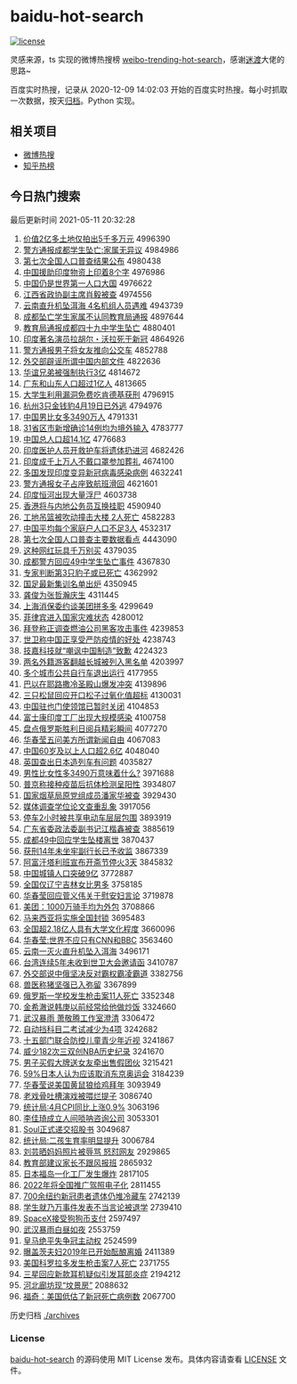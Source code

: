 # baidu-hot-search

[![license](https://img.shields.io/github/license/Arrackisarookie/baidu-hot-search)](https://github.com/Arrackisarookie/baidu-hot-search/blob/master/LICENSE)

灵感来源，ts 实现的微博热搜榜 [weibo-trending-hot-search](https://github.com/justjavac/weibo-trending-hot-search)，感谢[迷渡](https://github.com/justjavac)大佬的思路~

百度实时热搜，记录从 2020-12-09 14:02:03 开始的百度实时热搜。每小时抓取一次数据，按天[归档](./archives)。Python 实现。

## 相关项目
+ [微博热搜](https://github.com/Arrackisarookie/weibo-hot-search)
+ [知乎热榜](https://github.com/Arrackisarookie/zhihu-top-search)

## 今日热门搜索

<!-- Rank Begin -->

最后更新时间 2021-05-11 20:32:28

1. [价值2亿多土地仅拍出5千多万元](http://www.baidu.com/baidu?cl=3&tn=SE_baiduhomet8_jmjb7mjw&rsv_dl=fyb_top&fr=top1000&wd=%BC%DB%D6%B52%D2%DA%B6%E0%CD%C1%B5%D8%BD%F6%C5%C4%B3%F65%C7%A7%B6%E0%CD%F2%D4%AA) 4996390
1. [警方通报成都学生坠亡:家属无异议](http://www.baidu.com/baidu?cl=3&tn=SE_baiduhomet8_jmjb7mjw&rsv_dl=fyb_top&fr=top1000&wd=%BE%AF%B7%BD%CD%A8%B1%A8%B3%C9%B6%BC%D1%A7%C9%FA%D7%B9%CD%F6%3A%BC%D2%CA%F4%CE%DE%D2%EC%D2%E9) 4984986
1. [第七次全国人口普查结果公布](http://www.baidu.com/baidu?cl=3&tn=SE_baiduhomet8_jmjb7mjw&rsv_dl=fyb_top&fr=top1000&wd=%B5%DA%C6%DF%B4%CE%C8%AB%B9%FA%C8%CB%BF%DA%C6%D5%B2%E9%BD%E1%B9%FB%B9%AB%B2%BC) 4980438
1. [中国援助印度物资上印着8个字](http://www.baidu.com/baidu?cl=3&tn=SE_baiduhomet8_jmjb7mjw&rsv_dl=fyb_top&fr=top1000&wd=%D6%D0%B9%FA%D4%AE%D6%FA%D3%A1%B6%C8%CE%EF%D7%CA%C9%CF%D3%A1%D7%C58%B8%F6%D7%D6) 4976986
1. [中国仍是世界第一人口大国](http://www.baidu.com/baidu?cl=3&tn=SE_baiduhomet8_jmjb7mjw&rsv_dl=fyb_top&fr=top1000&wd=%D6%D0%B9%FA%C8%D4%CA%C7%CA%C0%BD%E7%B5%DA%D2%BB%C8%CB%BF%DA%B4%F3%B9%FA) 4976622
1. [江西省政协副主席肖毅被查](http://www.baidu.com/baidu?cl=3&tn=SE_baiduhomet8_jmjb7mjw&rsv_dl=fyb_top&fr=top1000&wd=%BD%AD%CE%F7%CA%A1%D5%FE%D0%AD%B8%B1%D6%F7%CF%AF%D0%A4%D2%E3%B1%BB%B2%E9) 4974556
1. [云南直升机坠洱海 4名机组人员遇难](http://www.baidu.com/baidu?cl=3&tn=SE_baiduhomet8_jmjb7mjw&rsv_dl=fyb_top&fr=top1000&wd=%D4%C6%C4%CF%D6%B1%C9%FD%BB%FA%D7%B9%B6%FD%BA%A3%204%C3%FB%BB%FA%D7%E9%C8%CB%D4%B1%D3%F6%C4%D1) 4943739
1. [成都坠亡学生家属不认同教育局通报](http://www.baidu.com/baidu?cl=3&tn=SE_baiduhomet8_jmjb7mjw&rsv_dl=fyb_top&fr=top1000&wd=%B3%C9%B6%BC%D7%B9%CD%F6%D1%A7%C9%FA%BC%D2%CA%F4%B2%BB%C8%CF%CD%AC%BD%CC%D3%FD%BE%D6%CD%A8%B1%A8) 4897644
1. [教育局通报成都四十九中学生坠亡](http://www.baidu.com/baidu?cl=3&tn=SE_baiduhomet8_jmjb7mjw&rsv_dl=fyb_top&fr=top1000&wd=%BD%CC%D3%FD%BE%D6%CD%A8%B1%A8%B3%C9%B6%BC%CB%C4%CA%AE%BE%C5%D6%D0%D1%A7%C9%FA%D7%B9%CD%F6) 4880401
1. [印度著名演员拉胡尔・沃拉死于新冠](http://www.baidu.com/baidu?cl=3&tn=SE_baiduhomet8_jmjb7mjw&rsv_dl=fyb_top&fr=top1000&wd=%D3%A1%B6%C8%D6%F8%C3%FB%D1%DD%D4%B1%C0%AD%BA%FA%B6%FB%A1%A4%CE%D6%C0%AD%CB%C0%D3%DA%D0%C2%B9%DA) 4864926
1. [警方通报男子将女友推向公交车](http://www.baidu.com/baidu?cl=3&tn=SE_baiduhomet8_jmjb7mjw&rsv_dl=fyb_top&fr=top1000&wd=%BE%AF%B7%BD%CD%A8%B1%A8%C4%D0%D7%D3%BD%AB%C5%AE%D3%D1%CD%C6%CF%F2%B9%AB%BD%BB%B3%B5) 4852788
1. [外交部辟谣所谓中国内部文件](http://www.baidu.com/baidu?cl=3&tn=SE_baiduhomet8_jmjb7mjw&rsv_dl=fyb_top&fr=top1000&wd=%CD%E2%BD%BB%B2%BF%B1%D9%D2%A5%CB%F9%CE%BD%D6%D0%B9%FA%C4%DA%B2%BF%CE%C4%BC%FE) 4822636
1. [华谊兄弟被强制执行3亿](http://www.baidu.com/baidu?cl=3&tn=SE_baiduhomet8_jmjb7mjw&rsv_dl=fyb_top&fr=top1000&wd=%BB%AA%D2%EA%D0%D6%B5%DC%B1%BB%C7%BF%D6%C6%D6%B4%D0%D03%D2%DA) 4814672
1. [广东和山东人口超过1亿人](http://www.baidu.com/baidu?cl=3&tn=SE_baiduhomet8_jmjb7mjw&rsv_dl=fyb_top&fr=top1000&wd=%B9%E3%B6%AB%BA%CD%C9%BD%B6%AB%C8%CB%BF%DA%B3%AC%B9%FD1%D2%DA%C8%CB) 4813665
1. [大学生利用漏洞免费吃肯德基获刑](http://www.baidu.com/baidu?cl=3&tn=SE_baiduhomet8_jmjb7mjw&rsv_dl=fyb_top&fr=top1000&wd=%B4%F3%D1%A7%C9%FA%C0%FB%D3%C3%C2%A9%B6%B4%C3%E2%B7%D1%B3%D4%BF%CF%B5%C2%BB%F9%BB%F1%D0%CC) 4796915
1. [杭州3只金钱豹4月19日已外逃](http://www.baidu.com/baidu?cl=3&tn=SE_baiduhomet8_jmjb7mjw&rsv_dl=fyb_top&fr=top1000&wd=%BA%BC%D6%DD3%D6%BB%BD%F0%C7%AE%B1%AA4%D4%C219%C8%D5%D2%D1%CD%E2%CC%D3) 4794976
1. [中国男比女多3490万人](http://www.baidu.com/baidu?cl=3&tn=SE_baiduhomet8_jmjb7mjw&rsv_dl=fyb_top&fr=top1000&wd=%D6%D0%B9%FA%C4%D0%B1%C8%C5%AE%B6%E03490%CD%F2%C8%CB) 4791331
1. [31省区市新增确诊14例均为境外输入](http://www.baidu.com/baidu?cl=3&tn=SE_baiduhomet8_jmjb7mjw&rsv_dl=fyb_top&fr=top1000&wd=31%CA%A1%C7%F8%CA%D0%D0%C2%D4%F6%C8%B7%D5%EF14%C0%FD%BE%F9%CE%AA%BE%B3%CD%E2%CA%E4%C8%EB) 4783777
1. [中国总人口超14.1亿](http://www.baidu.com/baidu?cl=3&tn=SE_baiduhomet8_jmjb7mjw&rsv_dl=fyb_top&fr=top1000&wd=%D6%D0%B9%FA%D7%DC%C8%CB%BF%DA%B3%AC14.1%D2%DA) 4776683
1. [印度医护人员开救护车将遗体扔进河](http://www.baidu.com/baidu?cl=3&tn=SE_baiduhomet8_jmjb7mjw&rsv_dl=fyb_top&fr=top1000&wd=%D3%A1%B6%C8%D2%BD%BB%A4%C8%CB%D4%B1%BF%AA%BE%C8%BB%A4%B3%B5%BD%AB%D2%C5%CC%E5%C8%D3%BD%F8%BA%D3) 4682426
1. [印度成千上万人不戴口罩参加葬礼](http://www.baidu.com/baidu?cl=3&tn=SE_baiduhomet8_jmjb7mjw&rsv_dl=fyb_top&fr=top1000&wd=%D3%A1%B6%C8%B3%C9%C7%A7%C9%CF%CD%F2%C8%CB%B2%BB%B4%F7%BF%DA%D5%D6%B2%CE%BC%D3%D4%E1%C0%F1) 4674100
1. [多国发现印度变异新冠病毒感染病例](http://www.baidu.com/baidu?cl=3&tn=SE_baiduhomet8_jmjb7mjw&rsv_dl=fyb_top&fr=top1000&wd=%B6%E0%B9%FA%B7%A2%CF%D6%D3%A1%B6%C8%B1%E4%D2%EC%D0%C2%B9%DA%B2%A1%B6%BE%B8%D0%C8%BE%B2%A1%C0%FD) 4632241
1. [警方通报女子占座致航班滑回](http://www.baidu.com/baidu?cl=3&tn=SE_baiduhomet8_jmjb7mjw&rsv_dl=fyb_top&fr=top1000&wd=%BE%AF%B7%BD%CD%A8%B1%A8%C5%AE%D7%D3%D5%BC%D7%F9%D6%C2%BA%BD%B0%E0%BB%AC%BB%D8) 4621601
1. [印度恒河出现大量浮尸](http://www.baidu.com/baidu?cl=3&tn=SE_baiduhomet8_jmjb7mjw&rsv_dl=fyb_top&fr=top1000&wd=%D3%A1%B6%C8%BA%E3%BA%D3%B3%F6%CF%D6%B4%F3%C1%BF%B8%A1%CA%AC) 4603738
1. [香港将与内地公务员互换挂职](http://www.baidu.com/baidu?cl=3&tn=SE_baiduhomet8_jmjb7mjw&rsv_dl=fyb_top&fr=top1000&wd=%CF%E3%B8%DB%BD%AB%D3%EB%C4%DA%B5%D8%B9%AB%CE%F1%D4%B1%BB%A5%BB%BB%B9%D2%D6%B0) 4590940
1. [工地吊篮被吹动撞击大楼 2人死亡](http://www.baidu.com/baidu?cl=3&tn=SE_baiduhomet8_jmjb7mjw&rsv_dl=fyb_top&fr=top1000&wd=%B9%A4%B5%D8%B5%F5%C0%BA%B1%BB%B4%B5%B6%AF%D7%B2%BB%F7%B4%F3%C2%A5%202%C8%CB%CB%C0%CD%F6) 4582283
1. [中国平均每个家庭户人口不足3人](http://www.baidu.com/baidu?cl=3&tn=SE_baiduhomet8_jmjb7mjw&rsv_dl=fyb_top&fr=top1000&wd=%D6%D0%B9%FA%C6%BD%BE%F9%C3%BF%B8%F6%BC%D2%CD%A5%BB%A7%C8%CB%BF%DA%B2%BB%D7%E33%C8%CB) 4532317
1. [第七次全国人口普查主要数据看点](http://www.baidu.com/baidu?cl=3&tn=SE_baiduhomet8_jmjb7mjw&rsv_dl=fyb_top&fr=top1000&wd=%B5%DA%C6%DF%B4%CE%C8%AB%B9%FA%C8%CB%BF%DA%C6%D5%B2%E9%D6%F7%D2%AA%CA%FD%BE%DD%BF%B4%B5%E3) 4443090
1. [这种网红玩具千万别买](http://www.baidu.com/baidu?cl=3&tn=SE_baiduhomet8_jmjb7mjw&rsv_dl=fyb_top&fr=top1000&wd=%D5%E2%D6%D6%CD%F8%BA%EC%CD%E6%BE%DF%C7%A7%CD%F2%B1%F0%C2%F2) 4379035
1. [成都警方回应49中学生坠亡事件](http://www.baidu.com/baidu?cl=3&tn=SE_baiduhomet8_jmjb7mjw&rsv_dl=fyb_top&fr=top1000&wd=%B3%C9%B6%BC%BE%AF%B7%BD%BB%D8%D3%A649%D6%D0%D1%A7%C9%FA%D7%B9%CD%F6%CA%C2%BC%FE) 4367830
1. [专家判断第3只豹子或已死亡](http://www.baidu.com/baidu?cl=3&tn=SE_baiduhomet8_jmjb7mjw&rsv_dl=fyb_top&fr=top1000&wd=%D7%A8%BC%D2%C5%D0%B6%CF%B5%DA3%D6%BB%B1%AA%D7%D3%BB%F2%D2%D1%CB%C0%CD%F6) 4362992
1. [国足最新集训名单出炉](http://www.baidu.com/baidu?cl=3&tn=SE_baiduhomet8_jmjb7mjw&rsv_dl=fyb_top&fr=top1000&wd=%B9%FA%D7%E3%D7%EE%D0%C2%BC%AF%D1%B5%C3%FB%B5%A5%B3%F6%C2%AF) 4350945
1. [龚俊为张哲瀚庆生](http://www.baidu.com/baidu?cl=3&tn=SE_baiduhomet8_jmjb7mjw&rsv_dl=fyb_top&fr=top1000&wd=%B9%A8%BF%A1%CE%AA%D5%C5%D5%DC%E5%AB%C7%EC%C9%FA) 4311445
1. [上海消保委约谈美团拼多多](http://www.baidu.com/baidu?cl=3&tn=SE_baiduhomet8_jmjb7mjw&rsv_dl=fyb_top&fr=top1000&wd=%C9%CF%BA%A3%CF%FB%B1%A3%CE%AF%D4%BC%CC%B8%C3%C0%CD%C5%C6%B4%B6%E0%B6%E0) 4299649
1. [菲律宾进入国家灾难状态](http://www.baidu.com/baidu?cl=3&tn=SE_baiduhomet8_jmjb7mjw&rsv_dl=fyb_top&fr=top1000&wd=%B7%C6%C2%C9%B1%F6%BD%F8%C8%EB%B9%FA%BC%D2%D4%D6%C4%D1%D7%B4%CC%AC) 4280012
1. [拜登称正调查燃油公司黑客攻击事件](http://www.baidu.com/baidu?cl=3&tn=SE_baiduhomet8_jmjb7mjw&rsv_dl=fyb_top&fr=top1000&wd=%B0%DD%B5%C7%B3%C6%D5%FD%B5%F7%B2%E9%C8%BC%D3%CD%B9%AB%CB%BE%BA%DA%BF%CD%B9%A5%BB%F7%CA%C2%BC%FE) 4239853
1. [世卫称中国正享受严防疫情的好处](http://www.baidu.com/baidu?cl=3&tn=SE_baiduhomet8_jmjb7mjw&rsv_dl=fyb_top&fr=top1000&wd=%CA%C0%CE%C0%B3%C6%D6%D0%B9%FA%D5%FD%CF%ED%CA%DC%D1%CF%B7%C0%D2%DF%C7%E9%B5%C4%BA%C3%B4%A6) 4238743
1. [技嘉科技就“嘲讽中国制造”致歉](http://www.baidu.com/baidu?cl=3&tn=SE_baiduhomet8_jmjb7mjw&rsv_dl=fyb_top&fr=top1000&wd=%BC%BC%BC%CE%BF%C6%BC%BC%BE%CD%A1%B0%B3%B0%B7%ED%D6%D0%B9%FA%D6%C6%D4%EC%A1%B1%D6%C2%C7%B8) 4224323
1. [两名外籍游客翻越长城被列入黑名单](http://www.baidu.com/baidu?cl=3&tn=SE_baiduhomet8_jmjb7mjw&rsv_dl=fyb_top&fr=top1000&wd=%C1%BD%C3%FB%CD%E2%BC%AE%D3%CE%BF%CD%B7%AD%D4%BD%B3%A4%B3%C7%B1%BB%C1%D0%C8%EB%BA%DA%C3%FB%B5%A5) 4203997
1. [多个城市公共自行车退出运行](http://www.baidu.com/baidu?cl=3&tn=SE_baiduhomet8_jmjb7mjw&rsv_dl=fyb_top&fr=top1000&wd=%B6%E0%B8%F6%B3%C7%CA%D0%B9%AB%B9%B2%D7%D4%D0%D0%B3%B5%CD%CB%B3%F6%D4%CB%D0%D0) 4177955
1. [巴以在耶路撒冷圣殿山爆发冲突](http://www.baidu.com/baidu?cl=3&tn=SE_baiduhomet8_jmjb7mjw&rsv_dl=fyb_top&fr=top1000&wd=%B0%CD%D2%D4%D4%DA%D2%AE%C2%B7%C8%F6%C0%E4%CA%A5%B5%EE%C9%BD%B1%AC%B7%A2%B3%E5%CD%BB) 4139896
1. [三只松鼠回应开口松子过氧化值超标](http://www.baidu.com/baidu?cl=3&tn=SE_baiduhomet8_jmjb7mjw&rsv_dl=fyb_top&fr=top1000&wd=%C8%FD%D6%BB%CB%C9%CA%F3%BB%D8%D3%A6%BF%AA%BF%DA%CB%C9%D7%D3%B9%FD%D1%F5%BB%AF%D6%B5%B3%AC%B1%EA) 4130031
1. [中国驻也门使领馆已暂时关闭](http://www.baidu.com/baidu?cl=3&tn=SE_baiduhomet8_jmjb7mjw&rsv_dl=fyb_top&fr=top1000&wd=%D6%D0%B9%FA%D7%A4%D2%B2%C3%C5%CA%B9%C1%EC%B9%DD%D2%D1%D4%DD%CA%B1%B9%D8%B1%D5) 4104853
1. [富士康印度工厂出现大规模感染](http://www.baidu.com/baidu?cl=3&tn=SE_baiduhomet8_jmjb7mjw&rsv_dl=fyb_top&fr=top1000&wd=%B8%BB%CA%BF%BF%B5%D3%A1%B6%C8%B9%A4%B3%A7%B3%F6%CF%D6%B4%F3%B9%E6%C4%A3%B8%D0%C8%BE) 4100758
1. [盘点俄罗斯胜利日阅兵精彩瞬间](http://www.baidu.com/baidu?cl=3&tn=SE_baiduhomet8_jmjb7mjw&rsv_dl=fyb_top&fr=top1000&wd=%C5%CC%B5%E3%B6%ED%C2%DE%CB%B9%CA%A4%C0%FB%C8%D5%D4%C4%B1%F8%BE%AB%B2%CA%CB%B2%BC%E4) 4077270
1. [华春莹五问美方所谓新闻自由](http://www.baidu.com/baidu?cl=3&tn=SE_baiduhomet8_jmjb7mjw&rsv_dl=fyb_top&fr=top1000&wd=%BB%AA%B4%BA%D3%A8%CE%E5%CE%CA%C3%C0%B7%BD%CB%F9%CE%BD%D0%C2%CE%C5%D7%D4%D3%C9) 4067083
1. [中国60岁及以上人口超2.6亿](http://www.baidu.com/baidu?cl=3&tn=SE_baiduhomet8_jmjb7mjw&rsv_dl=fyb_top&fr=top1000&wd=%D6%D0%B9%FA60%CB%EA%BC%B0%D2%D4%C9%CF%C8%CB%BF%DA%B3%AC2.6%D2%DA) 4048040
1. [英国查出日本造列车有问题](http://www.baidu.com/baidu?cl=3&tn=SE_baiduhomet8_jmjb7mjw&rsv_dl=fyb_top&fr=top1000&wd=%D3%A2%B9%FA%B2%E9%B3%F6%C8%D5%B1%BE%D4%EC%C1%D0%B3%B5%D3%D0%CE%CA%CC%E2) 4035827
1. [男性比女性多3490万意味着什么?](http://www.baidu.com/baidu?cl=3&tn=SE_baiduhomet8_jmjb7mjw&rsv_dl=fyb_top&fr=top1000&wd=%C4%D0%D0%D4%B1%C8%C5%AE%D0%D4%B6%E03490%CD%F2%D2%E2%CE%B6%D7%C5%CA%B2%C3%B4%3F) 3971688
1. [普京称接种疫苗后抗体检测呈阳性](http://www.baidu.com/baidu?cl=3&tn=SE_baiduhomet8_jmjb7mjw&rsv_dl=fyb_top&fr=top1000&wd=%C6%D5%BE%A9%B3%C6%BD%D3%D6%D6%D2%DF%C3%E7%BA%F3%BF%B9%CC%E5%BC%EC%B2%E2%B3%CA%D1%F4%D0%D4) 3934807
1. [国家烟草局原党组成员潘家华被查](http://www.baidu.com/baidu?cl=3&tn=SE_baiduhomet8_jmjb7mjw&rsv_dl=fyb_top&fr=top1000&wd=%B9%FA%BC%D2%D1%CC%B2%DD%BE%D6%D4%AD%B5%B3%D7%E9%B3%C9%D4%B1%C5%CB%BC%D2%BB%AA%B1%BB%B2%E9) 3929430
1. [媒体调查学位论文查重乱象](http://www.baidu.com/baidu?cl=3&tn=SE_baiduhomet8_jmjb7mjw&rsv_dl=fyb_top&fr=top1000&wd=%C3%BD%CC%E5%B5%F7%B2%E9%D1%A7%CE%BB%C2%DB%CE%C4%B2%E9%D6%D8%C2%D2%CF%F3) 3917056
1. [停车2小时被共享电动车层层包围](http://www.baidu.com/baidu?cl=3&tn=SE_baiduhomet8_jmjb7mjw&rsv_dl=fyb_top&fr=top1000&wd=%CD%A3%B3%B52%D0%A1%CA%B1%B1%BB%B9%B2%CF%ED%B5%E7%B6%AF%B3%B5%B2%E3%B2%E3%B0%FC%CE%A7) 3893919
1. [广东省委政法委副书记江楷鑫被查](http://www.baidu.com/baidu?cl=3&tn=SE_baiduhomet8_jmjb7mjw&rsv_dl=fyb_top&fr=top1000&wd=%B9%E3%B6%AB%CA%A1%CE%AF%D5%FE%B7%A8%CE%AF%B8%B1%CA%E9%BC%C7%BD%AD%BF%AC%F6%CE%B1%BB%B2%E9) 3885619
1. [成都49中回应学生坠楼离世](http://www.baidu.com/baidu?cl=3&tn=SE_baiduhomet8_jmjb7mjw&rsv_dl=fyb_top&fr=top1000&wd=%B3%C9%B6%BC49%D6%D0%BB%D8%D3%A6%D1%A7%C9%FA%D7%B9%C2%A5%C0%EB%CA%C0) 3870437
1. [获刑14年未坐牢副行长已予收监](http://www.baidu.com/baidu?cl=3&tn=SE_baiduhomet8_jmjb7mjw&rsv_dl=fyb_top&fr=top1000&wd=%BB%F1%D0%CC14%C4%EA%CE%B4%D7%F8%C0%CE%B8%B1%D0%D0%B3%A4%D2%D1%D3%E8%CA%D5%BC%E0) 3867339
1. [阿富汗塔利班宣布开斋节停火3天](http://www.baidu.com/baidu?cl=3&tn=SE_baiduhomet8_jmjb7mjw&rsv_dl=fyb_top&fr=top1000&wd=%B0%A2%B8%BB%BA%B9%CB%FE%C0%FB%B0%E0%D0%FB%B2%BC%BF%AA%D5%AB%BD%DA%CD%A3%BB%F03%CC%EC) 3845832
1. [中国城镇人口突破9亿](http://www.baidu.com/baidu?cl=3&tn=SE_baiduhomet8_jmjb7mjw&rsv_dl=fyb_top&fr=top1000&wd=%D6%D0%B9%FA%B3%C7%D5%F2%C8%CB%BF%DA%CD%BB%C6%C69%D2%DA) 3772887
1. [全国仅辽宁吉林女比男多](http://www.baidu.com/baidu?cl=3&tn=SE_baiduhomet8_jmjb7mjw&rsv_dl=fyb_top&fr=top1000&wd=%C8%AB%B9%FA%BD%F6%C1%C9%C4%FE%BC%AA%C1%D6%C5%AE%B1%C8%C4%D0%B6%E0) 3758185
1. [华春莹回应菅义伟关于慰安妇言论](http://www.baidu.com/baidu?cl=3&tn=SE_baiduhomet8_jmjb7mjw&rsv_dl=fyb_top&fr=top1000&wd=%BB%AA%B4%BA%D3%A8%BB%D8%D3%A6%DD%D1%D2%E5%CE%B0%B9%D8%D3%DA%CE%BF%B0%B2%B8%BE%D1%D4%C2%DB) 3719878
1. [美团：1000万骑手均为外包](http://www.baidu.com/baidu?cl=3&tn=SE_baiduhomet8_jmjb7mjw&rsv_dl=fyb_top&fr=top1000&wd=%C3%C0%CD%C5%A3%BA1000%CD%F2%C6%EF%CA%D6%BE%F9%CE%AA%CD%E2%B0%FC) 3708866
1. [马来西亚将实施全国封锁](http://www.baidu.com/baidu?cl=3&tn=SE_baiduhomet8_jmjb7mjw&rsv_dl=fyb_top&fr=top1000&wd=%C2%ED%C0%B4%CE%F7%D1%C7%BD%AB%CA%B5%CA%A9%C8%AB%B9%FA%B7%E2%CB%F8) 3695483
1. [全国超2.18亿人具有大学文化程度](http://www.baidu.com/baidu?cl=3&tn=SE_baiduhomet8_jmjb7mjw&rsv_dl=fyb_top&fr=top1000&wd=%C8%AB%B9%FA%B3%AC2.18%D2%DA%C8%CB%BE%DF%D3%D0%B4%F3%D1%A7%CE%C4%BB%AF%B3%CC%B6%C8) 3660096
1. [华春莹:世界不应只有CNN和BBC](http://www.baidu.com/baidu?cl=3&tn=SE_baiduhomet8_jmjb7mjw&rsv_dl=fyb_top&fr=top1000&wd=%BB%AA%B4%BA%D3%A8%3A%CA%C0%BD%E7%B2%BB%D3%A6%D6%BB%D3%D0CNN%BA%CDBBC) 3563460
1. [云南一灭火直升机坠入洱海](http://www.baidu.com/baidu?cl=3&tn=SE_baiduhomet8_jmjb7mjw&rsv_dl=fyb_top&fr=top1000&wd=%D4%C6%C4%CF%D2%BB%C3%F0%BB%F0%D6%B1%C9%FD%BB%FA%D7%B9%C8%EB%B6%FD%BA%A3) 3496171
1. [台湾连续5年未收到世卫大会邀请函](http://www.baidu.com/baidu?cl=3&tn=SE_baiduhomet8_jmjb7mjw&rsv_dl=fyb_top&fr=top1000&wd=%CC%A8%CD%E5%C1%AC%D0%F85%C4%EA%CE%B4%CA%D5%B5%BD%CA%C0%CE%C0%B4%F3%BB%E1%D1%FB%C7%EB%BA%AF) 3410787
1. [外交部说中俄坚决反对霸权霸凌霸道](http://www.baidu.com/baidu?cl=3&tn=SE_baiduhomet8_jmjb7mjw&rsv_dl=fyb_top&fr=top1000&wd=%CD%E2%BD%BB%B2%BF%CB%B5%D6%D0%B6%ED%BC%E1%BE%F6%B7%B4%B6%D4%B0%D4%C8%A8%B0%D4%C1%E8%B0%D4%B5%C0) 3382756
1. [兽医称猪坚强已入弥留](http://www.baidu.com/baidu?cl=3&tn=SE_baiduhomet8_jmjb7mjw&rsv_dl=fyb_top&fr=top1000&wd=%CA%DE%D2%BD%B3%C6%D6%ED%BC%E1%C7%BF%D2%D1%C8%EB%C3%D6%C1%F4) 3367899
1. [俄罗斯一学校发生枪击案11人死亡](http://www.baidu.com/baidu?cl=3&tn=SE_baiduhomet8_jmjb7mjw&rsv_dl=fyb_top&fr=top1000&wd=%B6%ED%C2%DE%CB%B9%D2%BB%D1%A7%D0%A3%B7%A2%C9%FA%C7%B9%BB%F7%B0%B811%C8%CB%CB%C0%CD%F6) 3352348
1. [金希澈说韩庚以前经常给他做炒饭](http://www.baidu.com/baidu?cl=3&tn=SE_baiduhomet8_jmjb7mjw&rsv_dl=fyb_top&fr=top1000&wd=%BD%F0%CF%A3%B3%BA%CB%B5%BA%AB%B8%FD%D2%D4%C7%B0%BE%AD%B3%A3%B8%F8%CB%FB%D7%F6%B3%B4%B7%B9) 3324660
1. [武汉暴雨 萧敬腾工作室澄清](http://www.baidu.com/baidu?cl=3&tn=SE_baiduhomet8_jmjb7mjw&rsv_dl=fyb_top&fr=top1000&wd=%CE%E4%BA%BA%B1%A9%D3%EA%20%CF%F4%BE%B4%CC%DA%B9%A4%D7%F7%CA%D2%B3%CE%C7%E5) 3306472
1. [自动挡科目二考试减少为4项](http://www.baidu.com/baidu?cl=3&tn=SE_baiduhomet8_jmjb7mjw&rsv_dl=fyb_top&fr=top1000&wd=%D7%D4%B6%AF%B5%B2%BF%C6%C4%BF%B6%FE%BF%BC%CA%D4%BC%F5%C9%D9%CE%AA4%CF%EE) 3242682
1. [十五部门联合防控儿童青少年近视](http://www.baidu.com/baidu?cl=3&tn=SE_baiduhomet8_jmjb7mjw&rsv_dl=fyb_top&fr=top1000&wd=%CA%AE%CE%E5%B2%BF%C3%C5%C1%AA%BA%CF%B7%C0%BF%D8%B6%F9%CD%AF%C7%E0%C9%D9%C4%EA%BD%FC%CA%D3) 3241867
1. [威少182次三双创NBA历史纪录](http://www.baidu.com/baidu?cl=3&tn=SE_baiduhomet8_jmjb7mjw&rsv_dl=fyb_top&fr=top1000&wd=%CD%FE%C9%D9182%B4%CE%C8%FD%CB%AB%B4%B4NBA%C0%FA%CA%B7%BC%CD%C2%BC) 3241670
1. [男子买假大牌送女友牵出售假团伙](http://www.baidu.com/baidu?cl=3&tn=SE_baiduhomet8_jmjb7mjw&rsv_dl=fyb_top&fr=top1000&wd=%C4%D0%D7%D3%C2%F2%BC%D9%B4%F3%C5%C6%CB%CD%C5%AE%D3%D1%C7%A3%B3%F6%CA%DB%BC%D9%CD%C5%BB%EF) 3215421
1. [59%日本人认为应该取消东京奥运会](http://www.baidu.com/baidu?cl=3&tn=SE_baiduhomet8_jmjb7mjw&rsv_dl=fyb_top&fr=top1000&wd=59%25%C8%D5%B1%BE%C8%CB%C8%CF%CE%AA%D3%A6%B8%C3%C8%A1%CF%FB%B6%AB%BE%A9%B0%C2%D4%CB%BB%E1) 3184239
1. [华春莹说美国黄鼠狼给鸡拜年](http://www.baidu.com/baidu?cl=3&tn=SE_baiduhomet8_jmjb7mjw&rsv_dl=fyb_top&fr=top1000&wd=%BB%AA%B4%BA%D3%A8%CB%B5%C3%C0%B9%FA%BB%C6%CA%F3%C0%C7%B8%F8%BC%A6%B0%DD%C4%EA) 3093949
1. [老戏骨吐槽演戏被喂烂提子](http://www.baidu.com/baidu?cl=3&tn=SE_baiduhomet8_jmjb7mjw&rsv_dl=fyb_top&fr=top1000&wd=%C0%CF%CF%B7%B9%C7%CD%C2%B2%DB%D1%DD%CF%B7%B1%BB%CE%B9%C0%C3%CC%E1%D7%D3) 3086740
1. [统计局:4月CPI同比上涨0.9%](http://www.baidu.com/baidu?cl=3&tn=SE_baiduhomet8_jmjb7mjw&rsv_dl=fyb_top&fr=top1000&wd=%CD%B3%BC%C6%BE%D6%3A4%D4%C2CPI%CD%AC%B1%C8%C9%CF%D5%C70.9%25) 3063196
1. [李佳琦成立人间唢呐咨询公司](http://www.baidu.com/baidu?cl=3&tn=SE_baiduhomet8_jmjb7mjw&rsv_dl=fyb_top&fr=top1000&wd=%C0%EE%BC%D1%E7%F9%B3%C9%C1%A2%C8%CB%BC%E4%DF%EF%C4%C5%D7%C9%D1%AF%B9%AB%CB%BE) 3053301
1. [Soul正式递交招股书](http://www.baidu.com/baidu?cl=3&tn=SE_baiduhomet8_jmjb7mjw&rsv_dl=fyb_top&fr=top1000&wd=Soul%D5%FD%CA%BD%B5%DD%BD%BB%D5%D0%B9%C9%CA%E9) 3049687
1. [统计局:二孩生育率明显提升](http://www.baidu.com/baidu?cl=3&tn=SE_baiduhomet8_jmjb7mjw&rsv_dl=fyb_top&fr=top1000&wd=%CD%B3%BC%C6%BE%D6%3A%B6%FE%BA%A2%C9%FA%D3%FD%C2%CA%C3%F7%CF%D4%CC%E1%C9%FD) 3006784
1. [刘芸晒妈妈照片被辱骂 怒怼网友](http://www.baidu.com/baidu?cl=3&tn=SE_baiduhomet8_jmjb7mjw&rsv_dl=fyb_top&fr=top1000&wd=%C1%F5%DC%BF%C9%B9%C2%E8%C2%E8%D5%D5%C6%AC%B1%BB%C8%E8%C2%EE%20%C5%AD%ED%A1%CD%F8%D3%D1) 2929865
1. [教育部建议家长不跟风报班](http://www.baidu.com/baidu?cl=3&tn=SE_baiduhomet8_jmjb7mjw&rsv_dl=fyb_top&fr=top1000&wd=%BD%CC%D3%FD%B2%BF%BD%A8%D2%E9%BC%D2%B3%A4%B2%BB%B8%FA%B7%E7%B1%A8%B0%E0) 2865932
1. [日本福岛一化工厂发生爆炸](http://www.baidu.com/baidu?cl=3&tn=SE_baiduhomet8_jmjb7mjw&rsv_dl=fyb_top&fr=top1000&wd=%C8%D5%B1%BE%B8%A3%B5%BA%D2%BB%BB%AF%B9%A4%B3%A7%B7%A2%C9%FA%B1%AC%D5%A8) 2817105
1. [2022年将全国推广驾照电子化](http://www.baidu.com/baidu?cl=3&tn=SE_baiduhomet8_jmjb7mjw&rsv_dl=fyb_top&fr=top1000&wd=2022%C4%EA%BD%AB%C8%AB%B9%FA%CD%C6%B9%E3%BC%DD%D5%D5%B5%E7%D7%D3%BB%AF) 2811455
1. [700余纽约新冠患者遗体仍堆冷藏车](http://www.baidu.com/baidu?cl=3&tn=SE_baiduhomet8_jmjb7mjw&rsv_dl=fyb_top&fr=top1000&wd=700%D3%E0%C5%A6%D4%BC%D0%C2%B9%DA%BB%BC%D5%DF%D2%C5%CC%E5%C8%D4%B6%D1%C0%E4%B2%D8%B3%B5) 2742139
1. [学生就乃万事件发表不当言论被退学](http://www.baidu.com/baidu?cl=3&tn=SE_baiduhomet8_jmjb7mjw&rsv_dl=fyb_top&fr=top1000&wd=%D1%A7%C9%FA%BE%CD%C4%CB%CD%F2%CA%C2%BC%FE%B7%A2%B1%ED%B2%BB%B5%B1%D1%D4%C2%DB%B1%BB%CD%CB%D1%A7) 2739410
1. [SpaceX接受狗狗币支付](http://www.baidu.com/baidu?cl=3&tn=SE_baiduhomet8_jmjb7mjw&rsv_dl=fyb_top&fr=top1000&wd=SpaceX%BD%D3%CA%DC%B9%B7%B9%B7%B1%D2%D6%A7%B8%B6) 2597497
1. [武汉暴雨白昼如夜](http://www.baidu.com/baidu?cl=3&tn=SE_baiduhomet8_jmjb7mjw&rsv_dl=fyb_top&fr=top1000&wd=%CE%E4%BA%BA%B1%A9%D3%EA%B0%D7%D6%E7%C8%E7%D2%B9) 2553759
1. [皇马绝平失争冠主动权](http://www.baidu.com/baidu?cl=3&tn=SE_baiduhomet8_jmjb7mjw&rsv_dl=fyb_top&fr=top1000&wd=%BB%CA%C2%ED%BE%F8%C6%BD%CA%A7%D5%F9%B9%DA%D6%F7%B6%AF%C8%A8) 2524599
1. [曝盖茨夫妇2019年已开始酝酿离婚](http://www.baidu.com/baidu?cl=3&tn=SE_baiduhomet8_jmjb7mjw&rsv_dl=fyb_top&fr=top1000&wd=%C6%D8%B8%C7%B4%C4%B7%F2%B8%BE2019%C4%EA%D2%D1%BF%AA%CA%BC%D4%CD%C4%F0%C0%EB%BB%E9) 2411389
1. [美国科罗拉多发生枪击案7人死亡](http://www.baidu.com/baidu?cl=3&tn=SE_baiduhomet8_jmjb7mjw&rsv_dl=fyb_top&fr=top1000&wd=%C3%C0%B9%FA%BF%C6%C2%DE%C0%AD%B6%E0%B7%A2%C9%FA%C7%B9%BB%F7%B0%B87%C8%CB%CB%C0%CD%F6) 2371755
1. [三星回应新款耳机疑似引发耳部炎症](http://www.baidu.com/baidu?cl=3&tn=SE_baiduhomet8_jmjb7mjw&rsv_dl=fyb_top&fr=top1000&wd=%C8%FD%D0%C7%BB%D8%D3%A6%D0%C2%BF%EE%B6%FA%BB%FA%D2%C9%CB%C6%D2%FD%B7%A2%B6%FA%B2%BF%D1%D7%D6%A2) 2194212
1. [河北廊坊现“坟景房”](http://www.baidu.com/baidu?cl=3&tn=SE_baiduhomet8_jmjb7mjw&rsv_dl=fyb_top&fr=top1000&wd=%BA%D3%B1%B1%C0%C8%B7%BB%CF%D6%A1%B0%B7%D8%BE%B0%B7%BF%A1%B1) 2088632
1. [福奇：美国低估了新冠死亡病例数](http://www.baidu.com/baidu?cl=3&tn=SE_baiduhomet8_jmjb7mjw&rsv_dl=fyb_top&fr=top1000&wd=%B8%A3%C6%E6%A3%BA%C3%C0%B9%FA%B5%CD%B9%C0%C1%CB%D0%C2%B9%DA%CB%C0%CD%F6%B2%A1%C0%FD%CA%FD) 2067700
<!-- Rank End -->

历史归档 [./archives](./archives)

### License

[baidu-hot-search](https://github.com/Arrackisarookie/baidu-hot-search) 的源码使用 MIT License 发布。具体内容请查看 [LICENSE](./LICENSE) 文件。
